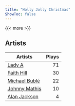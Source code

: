 ```yaml
---
title: "Holly Jolly Christmas"
ShowToc: false
---
```


{{< more >}}

## Artists
Artists | Plays 
----- | -----: 
[Lady A](/artists/lady-a-33498) | 71
[Faith Hill](/artists/faith-hill-58019) | 30
[Michael Bublé](/artists/michael-buble-58319) | 22
[Johnny Mathis](/artists/johnny-mathis-14581) | 10
[Alan Jackson](/artists/alan-jackson-69978) | 4

